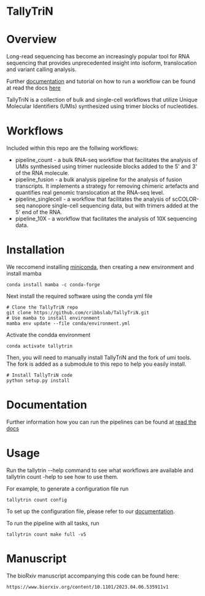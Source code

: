 # TallyTriN



Overview
========
Long-read sequencing has become an increasingly popular tool for RNA sequencing that provides unprecedented insight into isoform, translocation and variant calling analysis.

Further [documentation](https://tallytrin.readthedocs.io/en/latest/) and tutorial on how to run a workflow can be found at read the docs [here](https://tallytrin.readthedocs.io/en/latest/)

TallyTriN is a collection of bulk and single-cell workflows that utilize Unique Molecular Identifiers (UMIs) synthesized using trimer blocks of nucleotides.

Workflows
=========
Included within this repo are the follwing workflows:

* pipeline_count - a bulk RNA-seq workflow that facilitates the analysis of UMIs synthesised using trimer nucleoside blocks added to the 5' and 3' of the RNA molecule.
* pipeline_fusion - a bulk analysis pipeline for the analysis of fusion transcripts. It implements a strategy for removing chimeric artefacts and quantifies real genomic translocation at the RNA-seq level.
* pipeline_singlecell - a workflow that facilitates the analysis of scCOLOR-seq nanopore single-cell sequencing data, but with trimers added at the 5' end of the RNA. 
* pipeline_10X - a workflow that facilitates the analysis of 10X sequencing data.

Installation
============

We reccomend installing [miniconda](https://docs.conda.io/en/latest/miniconda.html), then creating
a new environment and install mamba

  ```
  conda install mamba -c conda-forge
  ```
  
Next install the required software using the conda yml file 

  ```
  # Clone the TallyTriN repo
  git clone https://github.com/cribbslab/TallyTriN.git
  # Use mamba to install environment
  mamba env update --file conda/environment.yml
  ```

Activate the condda environment

  ```
  conda activate tallytrin
  ```

Then, you will need to manually install TallyTriN and the fork of umi tools. The fork is added as a submodule to this
repo to help you easily install.


  ```
  # Install TallyTriN code
  python setup.py install
  ```

Documentation
=============

Further information how you can run the pipelines can be found at [read the docs](https://tallynnn.readthedocs.io/en/latest/)



Usage
=====

Run the tallytrin --help command to see what workflows are available and tallytrin count -help to see how to use them.

For example, to generate a configuration file run

   ```
   tallytrin count config
   ```

To set up the configuration file, please refer to our [documentation](https://tallytrin.readthedocs.io/en/latest/).

To run the pipeline with all tasks, run

   
   ```
  tallytrin count make full -v5 

   ```

Manuscript
==========

The bioRxiv manuscript accompanying this code can be found here: 

```
https://www.biorxiv.org/content/10.1101/2023.04.06.535911v1

```
